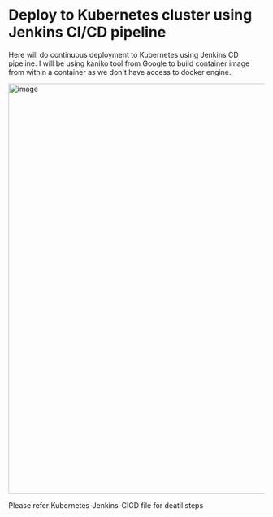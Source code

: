 # Deploy to Kubernetes cluster using Jenkins CI/CD pipeline

Here will do continuous deployment to Kubernetes using Jenkins CD pipeline. I will be using kaniko tool from Google to build container image from within a container as we don't have access to docker engine.

<img width="808" alt="image" src="https://user-images.githubusercontent.com/25737585/176170276-55c137fa-13f8-425c-9846-753173d5e876.png">

Please refer Kubernetes-Jenkins-CICD file for deatil steps

